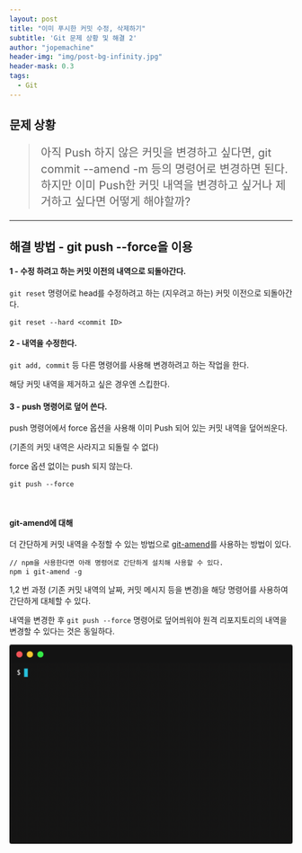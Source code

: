 ```yaml
---
layout: post
title: "이미 푸시한 커밋 수정, 삭제하기"
subtitle: 'Git 문제 상황 및 해결 2'
author: "jopemachine"
header-img: "img/post-bg-infinity.jpg"
header-mask: 0.3
tags:
  - Git
---
```


## 문제 상황 

<blockquote style="font-size:20px">
아직 Push 하지 않은 커밋을 변경하고 싶다면, git commit --amend -m 등의 명령어로 변경하면 된다.
하지만 이미 Push한 커밋 내역을 변경하고 싶거나 제거하고 싶다면 어떻게 해야할까?
</blockquote>

<hr>

## 해결 방법 - git push --force을 이용


<h4>1 - 수정 하려고 하는 커밋 이전의 내역으로 되돌아간다.</h4>

`git reset` 명령어로 head를 수정하려고 하는 (지우려고 하는) 커밋 이전으로 되돌아간다.

~~~
git reset --hard <commit ID>
~~~

<h4>2 - 내역을 수정한다.</h4>

`git add, commit` 등 다른 명령어를 사용해 변경하려고 하는 작업을 한다.

해당 커밋 내역을 제거하고 싶은 경우엔 스킵한다.

<h4>3 - push 명령어로 덮어 쓴다.</h4>

push 명령어에서 force 옵션을 사용해 이미 Push 되어 있는 커밋 내역을 덮어씌운다.

(기존의 커밋 내역은 사라지고 되돌릴 수 없다)

force 옵션 없이는 push 되지 않는다. 

~~~
git push --force
~~~

<br>

<h4>git-amend에 대해</h4>

더 간단하게 커밋 내역을 수정할 수 있는 방법으로 [git-amend](https://github.com/Elevista/git-amend)를 사용하는 방법이 있다.

~~~
// npm을 사용한다면 아래 명령어로 간단하게 설치해 사용할 수 있다.
npm i git-amend -g 
~~~

1,2 번 과정 (기존 커밋 내역의 날짜, 커밋 메시지 등을 변경)을 해당 명령어를 사용하여 간단하게 대체할 수 있다.

내역을 변경한 후 `git push --force` 명령어로 덮어씌워야 원격 리포지토리의 내역을 변경할 수 있다는 것은 동일하다.

![usage](/img/posts/2020-03-31-Git02/50107058-e13f6180-0274-11e9-97c9-d59e82ec850b.gif)



